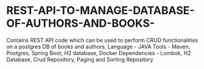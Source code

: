# REST-API-TO-MANAGE-DATABASE-OF-AUTHORS-AND-BOOKS-
Contains REST API code which can be used to perform CRUD functionalities on a postgres DB of books and authors.
Language - JAVA
Tools - Maven, Postgres, Spring Boot, H2 database, Docker
Dependencies - Lombok, H2 Database, Crud Repository, Paging and Sorting Repository

